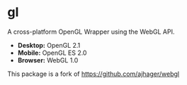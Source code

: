 gl
===

A cross-platform OpenGL Wrapper using the WebGL API. 

  - __Desktop:__ OpenGL 2.1
  - __Mobile:__ OpenGL ES 2.0
  - __Browser:__ WebGL 1.0
  
This package is a fork of https://github.com/ajhager/webgl